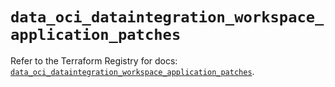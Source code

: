 # `data_oci_dataintegration_workspace_application_patches`

Refer to the Terraform Registry for docs: [`data_oci_dataintegration_workspace_application_patches`](https://registry.terraform.io/providers/oracle/oci/7.19.0/docs/data-sources/dataintegration_workspace_application_patches).

